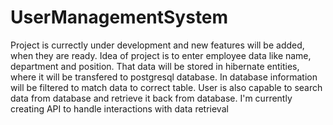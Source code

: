 # UserManagementSystem
Project is currectly under development and new features will be added, when they are ready.
Idea of project is to enter employee data like name, department and position. That data will be stored in hibernate entities, where it will be transfered to postgresql database. In database information will be filtered to match data to correct table. User is also capable to search data from database and retrieve it back from database. I'm currently creating API to handle interactions with data retrieval

